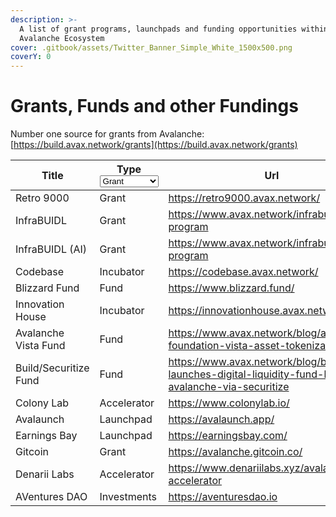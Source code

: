 ```yaml
---
description: >-
  A list of grant programs, launchpads and funding opportunities within the 
  Avalanche Ecosystem
cover: .gitbook/assets/Twitter_Banner_Simple_White_1500x500.png
coverY: 0
---
```


# Grants, Funds and other Fundings

Number one source for grants from Avalanche: [https://build.avax.network/grants](https://build.avax.network/grants)

<table><thead><tr><th>Title</th><th>Type<select><option value="Oay3ooL5vdw7" label="Grant" color="blue"></option><option value="IKdt1iH2ftvO" label="Fund" color="blue"></option><option value="9cyVuH1Uq3zb" label="Launchpad" color="blue"></option><option value="MNvizp6YmYKY" label="Incubator" color="blue"></option><option value="gkRaaBLyUxmy" label="Accelerator" color="blue"></option><option value="bMKWa2ke2wiK" label="Investments" color="blue"></option></select></th><th>Url</th></tr></thead><tbody><tr><td>Retro 9000</td><td><span data-option="Oay3ooL5vdw7">Grant</span></td><td><a href="https://retro9000.avax.network/">https://retro9000.avax.network/</a></td></tr><tr><td>InfraBUIDL</td><td><span data-option="Oay3ooL5vdw7">Grant</span></td><td><a href="https://www.avax.network/infrabuidl-program">https://www.avax.network/infrabuidl-program</a></td></tr><tr><td>InfraBUIDL (AI)</td><td><span data-option="Oay3ooL5vdw7">Grant</span></td><td><a href="https://www.avax.network/infrabuidl-ai-program">https://www.avax.network/infrabuidl-ai-program</a></td></tr><tr><td>Codebase</td><td><span data-option="MNvizp6YmYKY">Incubator</span></td><td><a href="https://codebase.avax.network/">https://codebase.avax.network/</a></td></tr><tr><td>Blizzard Fund</td><td><span data-option="IKdt1iH2ftvO">Fund</span></td><td><a href="https://www.blizzard.fund/">https://www.blizzard.fund/</a></td></tr><tr><td>Innovation House</td><td><span data-option="MNvizp6YmYKY">Incubator</span></td><td><a href="https://innovationhouse.avax.network/">https://innovationhouse.avax.network/</a></td></tr><tr><td>Avalanche Vista Fund</td><td><span data-option="IKdt1iH2ftvO">Fund</span></td><td><a href="https://www.avax.network/blog/avalanche-foundation-vista-asset-tokenization">https://www.avax.network/blog/avalanche-foundation-vista-asset-tokenization</a></td></tr><tr><td>Build/Securitize Fund</td><td><span data-option="IKdt1iH2ftvO">Fund</span></td><td><a href="https://www.avax.network/blog/blackrock-launches-digital-liquidity-fund-buidl-on-avalanche-via-securitize">https://www.avax.network/blog/blackrock-launches-digital-liquidity-fund-buidl-on-avalanche-via-securitize</a></td></tr><tr><td>Colony Lab</td><td><span data-option="gkRaaBLyUxmy">Accelerator</span></td><td><a href="https://www.colonylab.io/">https://www.colonylab.io/</a></td></tr><tr><td>Avalaunch</td><td><span data-option="9cyVuH1Uq3zb">Launchpad</span></td><td><a href="https://avalaunch.app/">https://avalaunch.app/</a></td></tr><tr><td>Earnings Bay</td><td><span data-option="9cyVuH1Uq3zb">Launchpad</span></td><td><a href="https://earningsbay.com/">https://earningsbay.com/</a></td></tr><tr><td>Gitcoin</td><td><span data-option="Oay3ooL5vdw7">Grant</span></td><td><a href="https://avalanche.gitcoin.co/">https://avalanche.gitcoin.co/</a></td></tr><tr><td>Denarii Labs</td><td><span data-option="gkRaaBLyUxmy">Accelerator</span></td><td><a href="https://www.denariilabs.xyz/avalanche-accelerator">https://www.denariilabs.xyz/avalanche-accelerator</a></td></tr><tr><td>AVentures DAO</td><td><span data-option="bMKWa2ke2wiK">Investments</span></td><td><a href="https://aventuresdao.io">https://aventuresdao.io</a></td></tr></tbody></table>

